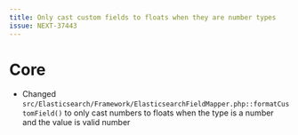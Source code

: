 ```yaml
---
title: Only cast custom fields to floats when they are number types
issue: NEXT-37443
---
```

# Core
* Changed `src/Elasticsearch/Framework/ElasticsearchFieldMapper.php::formatCustomField()` to only cast numbers to floats when the type is a number and the value is valid number
